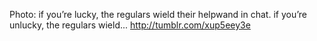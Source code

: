 Photo: if you’re lucky, the regulars wield their helpwand in chat. if you’re unlucky, the regulars wield... http://tumblr.com/xup5eey3e